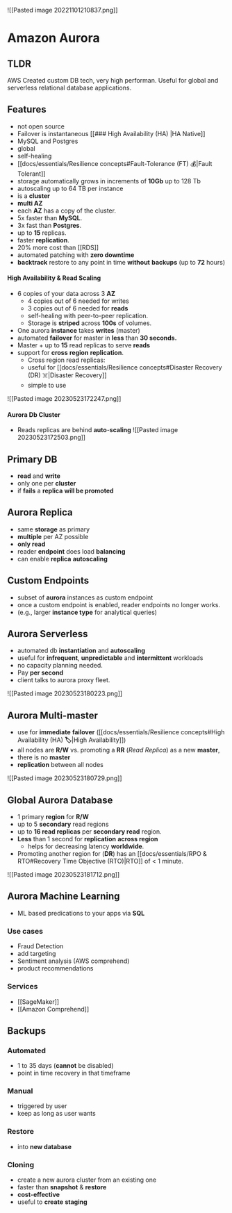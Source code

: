 ![[Pasted image 20221101210837.png]]
# Amazon Aurora

## TLDR
AWS Created custom DB tech, very high performan. Useful for global and serverless relational database applications.

## Features
- not open source
- Failover is instantaneous [[### High Availability (HA) |HA Native]]
- MySQL and Postgres
- global
- self-healing
- [[docs/essentials/Resilience concepts#Fault-Tolerance (FT) 💰|Fault Tolerant]]
- storage automatically grows in increments of **10Gb** up to 128 Tb
- autoscaling up to 64 TB per instance
- is a **cluster**
- **multi AZ**
- each **AZ** has a copy of the cluster.
- 5x faster than **MySQL**.
- 3x fast than **Postgres**.
- up to **15** replicas.
- faster **replication**.
- 20% more cost than [[RDS]]
- automated patching with **zero downtime**
- **backtrack** restore to any point in time **without** **backups** (up to **72** hours)

#### High Availability & Read Scaling
- 6 copies of your data across 3 **AZ**
	- 4 copies out of 6 needed for writes
	- 3 copies out of 6 needed for **reads**
	- self-healing with peer-to-peer replication.
	- Storage is **striped** across **100s** of volumes.
- One aurora **instance** takes **writes** (master)
- automated **failover** for master in **less** than **30 seconds.**
- Master + up to **15** read replicas to serve **reads**
- support for **cross** **region** **replication**.
	- Cross region read replicas:
	- useful for [[docs/essentials/Resilience concepts#Disaster Recovery (DR) ☠️|Disaster Recovery]]
	- simple to use
	
![[Pasted image 20230523172247.png]]

#### Aurora Db Cluster
- Reads replicas are behind **auto**-**scaling**
![[Pasted image 20230523172503.png]]


## Primary DB
- **read** and **write**
- only one per **cluster**
- if **fails** a **replica** **will be promoted**

## Aurora Replica
- same **storage** as primary
- **multiple** per AZ possible
- **only read**
- reader **endpoint** does load **balancing**
- can enable **replica** **autoscaling**

## Custom Endpoints
- subset of **aurora** instances as custom endpoint
- once a custom endpoint is enabled, reader endpoints no longer works.
- (e.g., larger **instance type** for analytical queries)

## Aurora Serverless
- automated db **instantiation** and **autoscaling**
- useful for **infrequent**, **unpredictable** and **intermittent** workloads
- no capacity planning needed.
- Pay **per second**
- client talks to aurora proxy fleet.

![[Pasted image 20230523180223.png]]

## Aurora Multi-master
- use for **immediate** **failover** ([[docs/essentials/Resilience concepts#High Availability (HA) **🏷️**|High Availability]])
- all nodes are **R/W**  vs. promoting a **RR** (*Read Replica*) as a new **master**, 
- there is no **master**
- **replication** between all nodes

![[Pasted image 20230523180729.png]]

## Global Aurora Database
- 1 primary **region** for **R/W**
- up to 5 **secondary** read regions
- up to **16 read replicas** per **secondary read** region.
- **Less** than 1 second for **replication** **across region**
	- helps for decreasing latency **worldwide**.
- Promoting another region for (**DR**) has an [[docs/essentials/RPO & RTO#Recovery Time Objective (RTO)|RTO]] of < 1 minute.

![[Pasted image 20230523181712.png]]

## Aurora Machine Learning
- ML based predications to your apps via **SQL**

### Use cases
- Fraud Detection
- add targeting
- Sentiment analysis (AWS comprehend)
- product recommendations

### Services
- [[SageMaker]]
- [[Amazon Comprehend]]

## Backups

### Automated 
- 1 to 35 days (**cannot** be disabled)
- point in time recovery in that timeframe

### Manual
- triggered by user
- keep as long as user wants

### Restore
- into **new database**

### Cloning
- create a new aurora cluster from an existing one
- faster than **snapshot** & **restore**
- **cost-effective**
- useful to **create** **staging**
